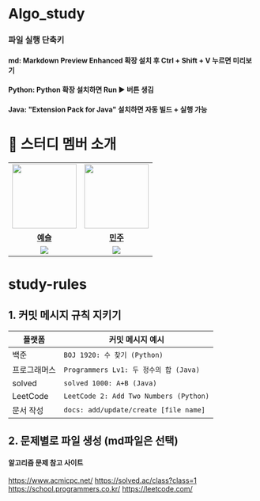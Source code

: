 # Algo_study
### 파일 실행 단축키
#### md: Markdown Preview Enhanced 확장 설치 후 Ctrl + Shift + V 누르면 미리보기
#### Python: Python 확장 설치하면 Run ▶️ 버튼 생김
#### Java: "Extension Pack for Java" 설치하면 자동 빌드 + 실행 가능

# 🤖 스터디 멤버 소개
<table>
 <tr>
  <td align="center"><a href="https://github.com/sonyeseul63"><img src="https://avatars.githubusercontent.com/sonyeseul63" width="130px;" alt=""></a></td>
  <td align="center"><a href="https://github.com/Hanminjoo72"><img src="https://avatars.githubusercontent.com/Hanminjoo72" width="130px;" alt=""></a></td>
  </tr>
  <tr>
     <td align="center"><a href="https://github.com/sonyeseul63"><b>예슬</b></a></td>
    <td align="center"><a href="https://github.com/Hanminjoo72"><b>민주</b></a></td>
  </tr>
  <tr> 
    <td align="center"><img src="https://img.shields.io/badge/Java-007396.svg?&style=for-the-badge&logo=Java&logoColor=white"></td>
        <td align="center"><img src="https://img.shields.io/badge/Python-3776AB?style=for-the-badge&logo=python&logoColor=white"></td>
  </tr> 
</table>

# study-rules
## 1. 커밋 메시지 규칙 지키기
| 플랫폼    | 커밋 메시지 예시                              |
| ------ | -------------------------------------- |
| 백준     | `BOJ 1920: 수 찾기 (Python)`              |
| 프로그래머스 | `Programmers Lv1: 두 정수의 합 (Java)`      |
| solved    | `solved 1000: A+B (Java)`         |
| LeetCode     | `LeetCode 2: Add Two Numbers (Python)` |
| 문서 작성     | `docs: add/update/create [file name]`       |

## 2. 문제별로 파일 생성 (md파일은 선택)

#### 알고리즘 문제 참고 사이트
https://www.acmicpc.net/
https://solved.ac/class?class=1
https://school.programmers.co.kr/
https://leetcode.com/
